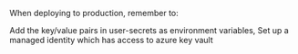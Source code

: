 When deploying to production, remember to:

Add the key/value pairs in user-secrets as environment variables,
Set up a managed identity which has access to azure key vault
